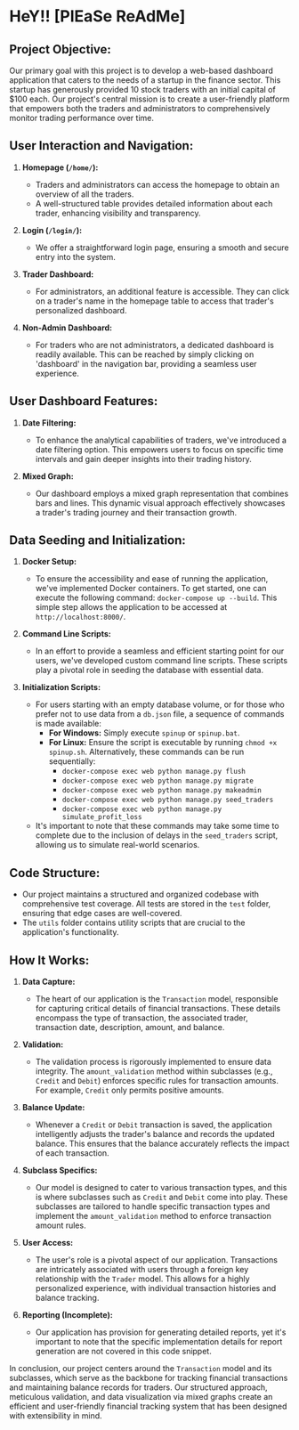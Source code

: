 # HeY!! [PlEaSe ReAdMe]


## Project Objective:
Our primary goal with this project is to develop a web-based dashboard application that caters to the needs of a startup in the finance sector. This startup has generously provided 10 stock traders with an initial capital of $100 each. Our project's central mission is to create a user-friendly platform that empowers both the traders and administrators to comprehensively monitor trading performance over time.

## User Interaction and Navigation:

1. **Homepage (`/home/`):**
   - Traders and administrators can access the homepage to obtain an overview of all the traders.
   - A well-structured table provides detailed information about each trader, enhancing visibility and transparency.

2. **Login (`/login/`):**
   - We offer a straightforward login page, ensuring a smooth and secure entry into the system.

3. **Trader Dashboard:**
   - For administrators, an additional feature is accessible. They can click on a trader's name in the homepage table to access that trader's personalized dashboard.

4. **Non-Admin Dashboard:**
   - For traders who are not administrators, a dedicated dashboard is readily available. This can be reached by simply clicking on 'dashboard' in the navigation bar, providing a seamless user experience.

## User Dashboard Features:

1. **Date Filtering:**
   - To enhance the analytical capabilities of traders, we've introduced a date filtering option. This empowers users to focus on specific time intervals and gain deeper insights into their trading history.

2. **Mixed Graph:**
   - Our dashboard employs a mixed graph representation that combines bars and lines. This dynamic visual approach effectively showcases a trader's trading journey and their transaction growth.

## Data Seeding and Initialization:

1. **Docker Setup:**
   - To ensure the accessibility and ease of running the application, we've implemented Docker containers. To get started, one can execute the following command: `docker-compose up --build`. This simple step allows the application to be accessed at `http://localhost:8000/`.

2. **Command Line Scripts:**
   - In an effort to provide a seamless and efficient starting point for our users, we've developed custom command line scripts. These scripts play a pivotal role in seeding the database with essential data.

3. **Initialization Scripts:**
   - For users starting with an empty database volume, or for those who prefer not to use data from a `db.json` file, a sequence of commands is made available:
     - **For Windows:** Simply execute `spinup` or `spinup.bat`.
     - **For Linux:** Ensure the script is executable by running `chmod +x spinup.sh`. Alternatively, these commands can be run sequentially:
       - `docker-compose exec web python manage.py flush`
       - `docker-compose exec web python manage.py migrate`
       - `docker-compose exec web python manage.py makeadmin`
       - `docker-compose exec web python manage.py seed_traders`
       - `docker-compose exec web python manage.py simulate_profit_loss`
   - It's important to note that these commands may take some time to complete due to the inclusion of delays in the `seed_traders` script, allowing us to simulate real-world scenarios.

## Code Structure:

- Our project maintains a structured and organized codebase with comprehensive test coverage. All tests are stored in the `test` folder, ensuring that edge cases are well-covered.
- The `utils` folder contains utility scripts that are crucial to the application's functionality.

## How It Works:

1. **Data Capture:**
   - The heart of our application is the `Transaction` model, responsible for capturing critical details of financial transactions. These details encompass the type of transaction, the associated trader, transaction date, description, amount, and balance.

2. **Validation:**
   - The validation process is rigorously implemented to ensure data integrity. The `amount_validation` method within subclasses (e.g., `Credit` and `Debit`) enforces specific rules for transaction amounts. For example, `Credit` only permits positive amounts.

3. **Balance Update:**
   - Whenever a `Credit` or `Debit` transaction is saved, the application intelligently adjusts the trader's balance and records the updated balance. This ensures that the balance accurately reflects the impact of each transaction.

4. **Subclass Specifics:**
   - Our model is designed to cater to various transaction types, and this is where subclasses such as `Credit` and `Debit` come into play. These subclasses are tailored to handle specific transaction types and implement the `amount_validation` method to enforce transaction amount rules.

5. **User Access:**
   - The user's role is a pivotal aspect of our application. Transactions are intricately associated with users through a foreign key relationship with the `Trader` model. This allows for a highly personalized experience, with individual transaction histories and balance tracking.

6. **Reporting (Incomplete):**
   - Our application has provision for generating detailed reports, yet it's important to note that the specific implementation details for report generation are not covered in this code snippet.

In conclusion, our project centers around the `Transaction` model and its subclasses, which serve as the backbone for tracking financial transactions and maintaining balance records for traders. Our structured approach, meticulous validation, and data visualization via mixed graphs create an efficient and user-friendly financial tracking system that has been designed with extensibility in mind.